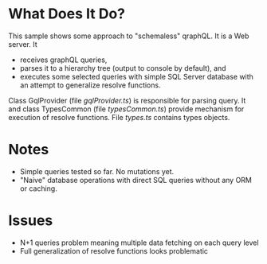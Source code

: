 # What Does It Do?

This sample shows some approach to "schemaless" qraphQL.
It is a Web server.
It 
- receives graphQL queries,
- parses it to a hierarchy tree (output to console by default), and
- executes some selected queries with simple SQL Server database with an attempt to generalize resolve functions.

<p>
Class GqlProvider (file <i>gqlProvider.ts</i>) is responsible for parsing query.
It and class TypesCommon (file <i>typesCommon.ts</i>) provide mechanism for execution of resolve functions.
File <i>types.ts</i> contains types objects.
</p>

# Notes

- Simple queries tested so far. No mutations yet.
- "Naive" database operations with direct SQL queries without any ORM or caching.

# Issues

- N+1 queries problem meaning multiple data fetching on each query level 
- Full generalization of resolve functions looks problematic
